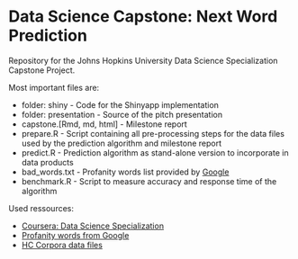 # Data Science Capstone: Next Word Prediction

Repository for the Johns Hopkins University Data Science Specialization Capstone Project.

Most important files are:

* folder: shiny - Code for the Shinyapp implementation
* folder: presentation - Source of the pitch presentation
* capstone.[Rmd, md, html] - Milestone report
* prepare.R - Script containing all pre-processing steps for the data files used by the prediction algorithm and milestone report
* predict.R - Prediction algorithm as stand-alone version to incorporate in data products
* bad_words.txt - Profanity words list provided by [Google](https://github.com/RobertJGabriel/Google-profanity-words)
* benchmark.R - Script to measure accuracy and response time of the algorithm

Used ressources:
- [Coursera: Data Science Specialization](https://www.coursera.org/specializations/jhu-data-science)
- [Profanity words from Google](https://github.com/RobertJGabriel/Google-profanity-words)
- [HC Corpora data files](https://web.archive.org/web/20160811062439/http://www.corpora.heliohost.org:80/index.html)

